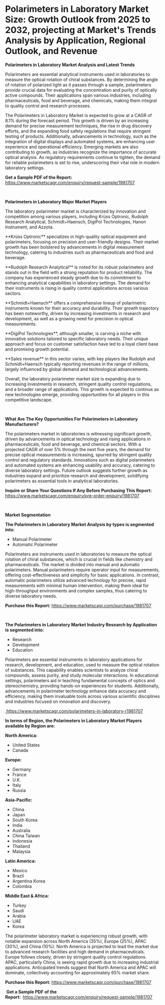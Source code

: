 <p><h1>Polarimeters in Laboratory Market Size: Growth Outlook from 2025 to 2032, projecting at Market's Trends Analysis by Application, Regional Outlook, and Revenue</h1></p><p><strong>Polarimeters in Laboratory Market Analysis and Latest Trends</strong></p>
<p><p>Polarimeters are essential analytical instruments used in laboratories to measure the optical rotation of chiral substances. By determining the angle of rotation of polarized light as it passes through a sample, polarimeters provide crucial data for evaluating the concentration and purity of optically active compounds. Their applications span various industries, including pharmaceuticals, food and beverage, and chemicals, making them integral to quality control and research processes.</p><p>The Polarimeters in Laboratory Market is expected to grow at a CAGR of 8.1% during the forecast period. This growth is driven by an increasing demand for precise measurement techniques, the rise in drug discovery efforts, and the expanding food safety regulations that require stringent testing of products. Additionally, advancements in technology, such as the integration of digital displays and automated systems, are enhancing user experience and operational efficiency. Emerging markets are also contributing to growth, as industries recognize the importance of accurate optical analysis. As regulatory requirements continue to tighten, the demand for reliable polarimeters is set to rise, underscoring their vital role in modern laboratory settings.</p></p>
<p><strong>Get a Sample PDF of the Report:&nbsp;</strong> <a href="https://www.marketscagr.com/enquiry/request-sample/1981707?utm_campaign=3215&utm_medium=2&utm_source=Github&utm_content=ia&utm_term=12042025&utm_id=polarimeters-in-laboratory">https://www.marketscagr.com/enquiry/request-sample/1981707</a></p>
<p>&nbsp;</p>
<p><strong>Polarimeters in Laboratory Major Market Players</strong></p>
<p><p>The laboratory polarimeter market is characterized by innovation and competition among various players, including Krüss Optronic, Rudolph Research Analytical, Schmidt+Haensch, DigiPol Technologies, Hanon Instrument, and Azzota. </p><p>**Krüss Optronic** specializes in high-quality optical equipment and polarimeters, focusing on precision and user-friendly designs. Their market growth has been bolstered by advancements in digital measurement technology, catering to industries such as pharmaceuticals and food and beverage.</p><p>**Rudolph Research Analytical** is noted for its robust polarimeters and stands out in the field with a strong reputation for product reliability. The company has experienced steady growth due to its commitment to enhancing analytical capabilities in laboratory settings. The demand for their instruments is rising in quality control applications across various sectors.</p><p>**Schmidt+Haensch** offers a comprehensive lineup of polarimetric instruments known for their accuracy and durability. Their growth trajectory has been noteworthy, driven by increasing investments in research and development, as well as a growing need for precision in optical measurements.</p><p>**DigiPol Technologies**, although smaller, is carving a niche with innovative solutions tailored to specific laboratory needs. Their unique approach and focus on customer satisfaction have led to a loyal client base and promising growth potential.</p><p>**Sales revenue** in this sector varies, with key players like Rudolph and Schmidt+Haensch typically reporting revenues in the range of millions, largely influenced by global demand and technological advancements.</p><p>Overall, the laboratory polarimeter market size is expanding due to increasing investments in research, stringent quality control regulations, and a broader range of applications. This growth is expected to continue as new technologies emerge, providing opportunities for all players in this competitive landscape.</p></p>
<p>&nbsp;</p>
<p><strong>What Are The Key Opportunities For Polarimeters in Laboratory Manufacturers?</strong></p>
<p><p>The polarimeters market in laboratories is witnessing significant growth, driven by advancements in optical technology and rising applications in pharmaceuticals, food and beverage, and chemical sectors. With a projected CAGR of over 5% through the next five years, the demand for precise optical measurements is increasing, spurred by stringent quality control and regulatory standards. Innovations such as digital polarimeters and automated systems are enhancing usability and accuracy, catering to diverse laboratory settings. Future outlook suggests further growth as industries expand and prioritize research and development, solidifying polarimeters as essential tools in analytical laboratories.</p></p>
<p><strong>Inquire or Share Your Questions If Any Before Purchasing This Report:</strong> <a href="https://www.marketscagr.com/enquiry/pre-order-enquiry/1981707?utm_campaign=3215&utm_medium=2&utm_source=Github&utm_content=ia&utm_term=12042025&utm_id=polarimeters-in-laboratory">https://www.marketscagr.com/enquiry/pre-order-enquiry/1981707</a></p>
<p>&nbsp;</p>
<p><strong>Market Segmentation</strong></p>
<p><strong>The Polarimeters in Laboratory Market Analysis by types is segmented into:</strong></p>
<p><ul><li>Manual Polarimeter</li><li>Automatic Polarimeter</li></ul></p>
<p><p>Polarimeters are instruments used in laboratories to measure the optical rotation of chiral substances, which is crucial in fields like chemistry and pharmaceuticals. The market is divided into manual and automatic polarimeters. Manual polarimeters require operator input for measurements, offering cost-effectiveness and simplicity for basic applications. In contrast, automatic polarimeters utilize advanced technology for precise, rapid measurements with minimal human intervention, making them ideal for high-throughput environments and complex samples, thus catering to diverse laboratory needs.</p></p>
<p><strong>Purchase this Report:&nbsp;</strong><a href="https://www.marketscagr.com/purchase/1981707?utm_campaign=3215&utm_medium=2&utm_source=Github&utm_content=ia&utm_term=12042025&utm_id=polarimeters-in-laboratory">https://www.marketscagr.com/purchase/1981707</a></p>
<p>&nbsp;</p>
<p><strong>The Polarimeters in Laboratory Market Industry Research by Application is segmented into:</strong></p>
<p><ul><li>Research</li><li>Development</li><li>Education</li></ul></p>
<p><p>Polarimeters are essential instruments in laboratory applications for research, development, and education, used to measure the optical rotation of substances. This capability enables scientists to analyze chiral compounds, assess purity, and study molecular interactions. In educational settings, polarimeters aid in teaching fundamental concepts of optics and stereochemistry, providing hands-on experiences for students. Additionally, advancements in polarimeter technology enhance data accuracy and efficiency, making them invaluable tools across various scientific disciplines and industries focused on innovation and discovery.</p></p>
<p><a href="https://www.marketscagr.com/polarimeters-in-laboratory-r1981707?utm_campaign=3215&utm_medium=2&utm_source=Github&utm_content=ia&utm_term=12042025&utm_id=polarimeters-in-laboratory">&nbsp;https://www.marketscagr.com/polarimeters-in-laboratory-r1981707</a></p>
<p><strong>In terms of Region, the Polarimeters in Laboratory Market Players available by Region are:</strong></p>
<p>
    <p> <strong> North America: </strong>
        <ul>
            <li>United States</li>
            <li>Canada</li>
        </ul>
        </p> 
    <p> <strong> Europe: </strong>
        <ul>
            <li>Germany</li>
            <li>France</li>
            <li>U.K.</li>
            <li>Italy</li>
            <li>Russia</li>
        </ul>
        </p> 
    <p> <strong> Asia-Pacific: </strong>
        <ul>
            <li>China</li>
            <li>Japan</li>
            <li>South Korea</li>
            <li>India</li>
            <li>Australia</li>
            <li>China Taiwan</li>
            <li>Indonesia</li>
            <li>Thailand</li>
            <li>Malaysia</li>
        </ul>
        </p> 
    <p> <strong> Latin America: </strong>
        <ul>
            <li>Mexico</li>
            <li>Brazil</li>
            <li>Argentina Korea</li>
            <li>Colombia</li>
        </ul>
        </p> 
    <p> <strong> Middle East & Africa: </strong>
        <ul>
            <li>Turkey</li>
            <li>Saudi</li>
            <li>Arabia</li>
            <li>UAE</li>
            <li>Korea</li>
        </ul>
    </p>
    </p>
<p><p>The polarimeter laboratory market is experiencing robust growth, with notable expansion across North America (35%), Europe (25%), APAC (30%), and China (10%). North America is projected to lead the market due to advanced research facilities and high demand in pharmaceuticals. Europe follows closely, driven by stringent quality control regulations. APAC, particularly China, is seeing rapid growth due to increasing industrial applications. Anticipated trends suggest that North America and APAC will dominate, collectively accounting for approximately 65% market share.</p></p>
<p><strong>Purchase this Report: </strong><a href="https://www.marketscagr.com/purchase/1981707?utm_campaign=3215&utm_medium=2&utm_source=Github&utm_content=ia&utm_term=12042025&utm_id=polarimeters-in-laboratory">https://www.marketscagr.com/purchase/1981707</a></p>
<p>&nbsp;<strong>Get a Sample PDF of the Report:&nbsp;&nbsp;</strong><a href="https://www.marketscagr.com/enquiry/request-sample/1981707?utm_campaign=3215&utm_medium=2&utm_source=Github&utm_content=ia&utm_term=12042025&utm_id=polarimeters-in-laboratory">https://www.marketscagr.com/enquiry/request-sample/1981707</a></p>
<p><strong></strong></p>
<p><p></p><p></p><p></p></p>